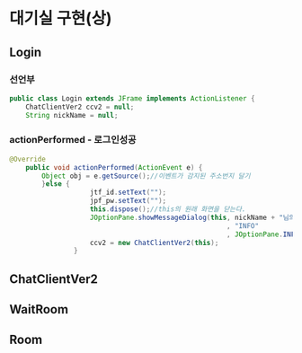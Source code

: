 # 대기실 구현\(상\)

## Login

### 선언부

```java
public class Login extends JFrame implements ActionListener {
    ChatClientVer2 ccv2 = null;
    String nickName = null;
```

### actionPerformed - 로그인성공

```java
@Override
	public void actionPerformed(ActionEvent e) {
		Object obj = e.getSource();//이벤트가 감지된 주소번지 달기
		}else {
					jtf_id.setText("");
					jpf_pw.setText("");
					this.dispose();//this의 원래 화면을 닫는다.
					JOptionPane.showMessageDialog(this, nickName + "님의 접속을 환영합니다."
													  , "INFO"
													  , JOptionPane.INFORMATION_MESSAGE);					
					ccv2 = new ChatClientVer2(this);
				}
```

## ChatClientVer2

## WaitRoom

## Room

## 

